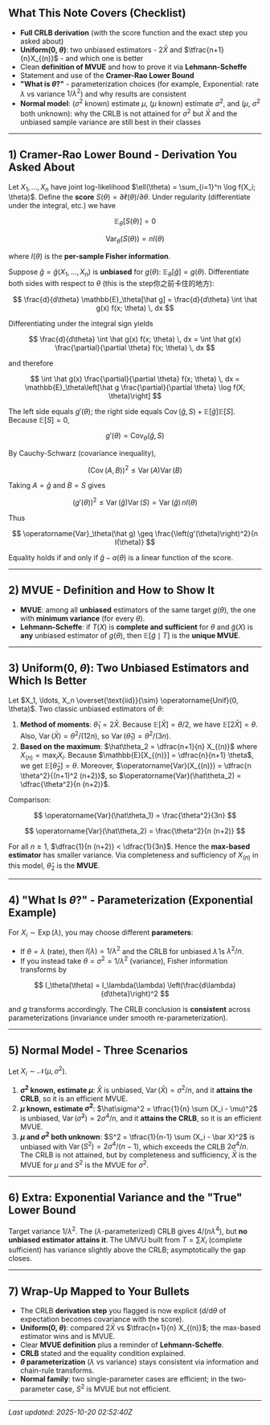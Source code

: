 ## What This Note Covers (Checklist)

- **Full CRLB derivation** (with the score function and the exact step you asked about)
- **Uniform(0, $\theta$)**: two unbiased estimators - $2\bar X$ and $\tfrac{n+1}{n}X_{(n)}$ - and which one is better
- Clean **definition of MVUE** and how to prove it via **Lehmann-Scheffe**
- Statement and use of the **Cramer-Rao Lower Bound**
- **"What is $\theta$?"** - parameterization choices (for example, Exponential: rate $\lambda$ vs variance $1/\lambda^2$) and why results are consistent
- **Normal model**: ($\sigma^2$ known) estimate $\mu$, ($\mu$ known) estimate $\sigma^2$, and ($\mu$, $\sigma^2$ both unknown): why the CRLB is not attained for $\sigma^2$ but $\bar X$ and the unbiased sample variance are still best in their classes

---

## 1) Cramer-Rao Lower Bound - Derivation You Asked About

Let $X_1, \ldots, X_n$ have joint log-likelihood $\ell(\theta) = \sum_{i=1}^n \log f(X_i; \theta)$. Define the **score** $S(\theta) = \partial \ell(\theta) / \partial \theta$. Under regularity (differentiate under the integral, etc.) we have

$$
\mathbb{E}_\theta[S(\theta)] = 0
$$

$$
\operatorname{Var}_\theta(S(\theta)) = n I(\theta)
$$

where $I(\theta)$ is the **per-sample Fisher information**.

Suppose $\hat g = \hat g(X_1, \ldots, X_n)$ is **unbiased** for $g(\theta)$: $\mathbb{E}_\theta[\hat g] = g(\theta)$. Differentiate both sides with respect to $\theta$ (this is the step你之前卡住的地方):

$$
\frac{d}{d\theta} \mathbb{E}_\theta[\hat g] = \frac{d}{d\theta} \int \hat g(x) f(x; \theta) \, dx
$$

Differentiating under the integral sign yields

$$
\frac{d}{d\theta} \int \hat g(x) f(x; \theta) \, dx = \int \hat g(x) \frac{\partial}{\partial \theta} f(x; \theta) \, dx
$$

and therefore

$$
\int \hat g(x) \frac{\partial}{\partial \theta} f(x; \theta) \, dx = \mathbb{E}_\theta\left[\hat g \frac{\partial}{\partial \theta} \log f(X; \theta)\right]
$$

The left side equals $g'(\theta)$; the right side equals $\operatorname{Cov}(\hat g, S) + \mathbb{E}[\hat g] \mathbb{E}[S]$. Because $\mathbb{E}[S] = 0$,

$$
g'(\theta) = \operatorname{Cov}_\theta(\hat g, S)
$$

By Cauchy-Schwarz (covariance inequality),

$$
\left(\operatorname{Cov}(A, B)\right)^2 \leq \operatorname{Var}(A) \operatorname{Var}(B)
$$

Taking $A = \hat g$ and $B = S$ gives

$$
\left(g'(\theta)\right)^2 \leq \operatorname{Var}(\hat g) \operatorname{Var}(S) = \operatorname{Var}(\hat g) \, n I(\theta)
$$

Thus

$$
\operatorname{Var}_\theta(\hat g) \geq \frac{\left(g'(\theta)\right)^2}{n I(\theta)}
$$

Equality holds if and only if $\hat g - a(\theta)$ is a linear function of the score.

---

## 2) MVUE - Definition and How to Show It

- **MVUE**: among all **unbiased** estimators of the same target $g(\theta)$, the one with **minimum variance** (for every $\theta$).
- **Lehmann-Scheffe**: if $T(X)$ is **complete and sufficient** for $\theta$ and $\tilde g(X)$ is **any** unbiased estimator of $g(\theta)$, then $\mathbb{E}[\tilde g \mid T]$ is the **unique MVUE**.

---

## 3) Uniform(0, $\theta$): Two Unbiased Estimators and Which Is Better

Let $X_1, \ldots, X_n \overset{\text{iid}}{\sim} \operatorname{Unif}(0, \theta)$. Two classic unbiased estimators of $\theta$:

1. **Method of moments**: $\hat\theta_1 = 2\bar X$. Because $\mathbb{E}[\bar X] = \theta/2$, we have $\mathbb{E}[2\bar X] = \theta$. Also, $\operatorname{Var}(\bar X) = \theta^2/(12n)$, so $\operatorname{Var}(\hat\theta_1) = \theta^2/(3n)$.
2. **Based on the maximum**: $\hat\theta_2 = \dfrac{n+1}{n} X_{(n)}$ where $X_{(n)} = \max_i X_i$. Because $\mathbb{E}[X_{(n)}] = \dfrac{n}{n+1} \theta$, we get $\mathbb{E}[\hat\theta_2] = \theta$. Moreover, $\operatorname{Var}(X_{(n)}) = \dfrac{n \theta^2}{(n+1)^2 (n+2)}$, so $\operatorname{Var}(\hat\theta_2) = \dfrac{\theta^2}{n (n+2)}$.

Comparison:

$$
\operatorname{Var}(\hat\theta_1) = \frac{\theta^2}{3n}
$$

$$
\operatorname{Var}(\hat\theta_2) = \frac{\theta^2}{n (n+2)}
$$

For all $n \geq 1$, $\dfrac{1}{n (n+2)} < \dfrac{1}{3n}$. Hence the **max-based estimator** has smaller variance. Via completeness and sufficiency of $X_{(n)}$ in this model, $\hat\theta_2$ is the **MVUE**.

---

## 4) "What Is $\theta$?" - Parameterization (Exponential Example)

For $X_i \sim \operatorname{Exp}(\lambda)$, you may choose different **parameters**:

- If $\theta = \lambda$ (rate), then $I(\lambda) = 1/\lambda^2$ and the CRLB for unbiased $\hat\lambda$ is $\lambda^2/n$.
- If you instead take $\theta = \sigma^2 = 1/\lambda^2$ (variance), Fisher information transforms by

$$
I_\theta(\theta) = I_\lambda(\lambda) \left(\frac{d\lambda}{d\theta}\right)^2
$$

and $g$ transforms accordingly. The CRLB conclusion is **consistent** across parameterizations (invariance under smooth re-parameterization).

---

## 5) Normal Model - Three Scenarios

Let $X_i \sim \mathcal{N}(\mu, \sigma^2)$.

1. **$\sigma^2$ known, estimate $\mu$**: $\bar X$ is unbiased, $\operatorname{Var}(\bar X) = \sigma^2/n$, and it **attains the CRLB**, so it is an efficient MVUE.
2. **$\mu$ known, estimate $\sigma^2$**: $\hat\sigma^2 = \tfrac{1}{n} \sum (X_i - \mu)^2$ is unbiased, $\operatorname{Var}(\hat\sigma^2) = 2\sigma^4/n$, and it **attains the CRLB**, so it is an efficient MVUE.
3. **$\mu$ and $\sigma^2$ both unknown**: $S^2 = \tfrac{1}{n-1} \sum (X_i - \bar X)^2$ is unbiased with $\operatorname{Var}(S^2) = 2\sigma^4/(n-1)$, which exceeds the CRLB $2\sigma^4/n$. The CRLB is not attained, but by completeness and sufficiency, $\bar X$ is the MVUE for $\mu$ and $S^2$ is the MVUE for $\sigma^2$.

---

## 6) Extra: Exponential Variance and the "True" Lower Bound

Target variance $1/\lambda^2$. The ($\lambda$-parameterized) CRLB gives $4/(n \lambda^4)$, but **no unbiased estimator attains it**. The UMVU built from $T = \sum X_i$ (complete sufficient) has variance slightly above the CRLB; asymptotically the gap closes.

---

## 7) Wrap-Up Mapped to Your Bullets

- The CRLB **derivation step** you flagged is now explicit (d/d$\theta$ of expectation becomes covariance with the score).
- **Uniform(0, $\theta$)**: compared $2\bar X$ vs $\tfrac{n+1}{n} X_{(n)}$; the max-based estimator wins and is MVUE.
- Clear **MVUE definition** plus a reminder of **Lehmann-Scheffe**.
- **CRLB** stated and the equality condition explained.
- **$\theta$ parameterization** ($\lambda$ vs variance) stays consistent via information and chain-rule transforms.
- **Normal family**: two single-parameter cases are efficient; in the two-parameter case, $S^2$ is MVUE but not efficient.

---

_Last updated: 2025-10-20 02:52:40Z_


